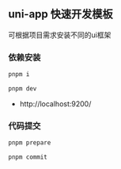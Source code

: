 ## uni-app 快速开发模板
可根据项目需求安装不同的ui框架

### 依赖安装

```sh
pnpm i
```


```sh
pnpm dev
```

+ http://localhost:9200/

### 代码提交

```sh
pnpm prepare
```

```
pnpm commit
```